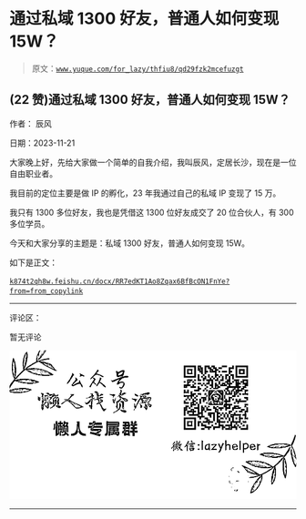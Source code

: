 # 通过私域 1300 好友，普通人如何变现 15W？

> 原文：[`www.yuque.com/for_lazy/thfiu8/qd29fzk2mcefuzgt`](https://www.yuque.com/for_lazy/thfiu8/qd29fzk2mcefuzgt)

## (22 赞)通过私域 1300 好友，普通人如何变现 15W？

作者： 辰风

日期：2023-11-21

大家晚上好，先给大家做一个简单的自我介绍，我叫辰风，定居长沙，现在是一位自由职业者。

我目前的定位主要是做 IP 的孵化，23 年我通过自己的私域 IP 变现了 15 万。

我只有 1300 多位好友，我也是凭借这 1300 位好友成交了 20 位合伙人，有 300 多位学员。

今天和大家分享的主题是：私域 1300 好友，普通人如何变现 15W。

如下是正文：

[`k874t2qh8w.feishu.cn/docx/RR7edKT1Ao8Zqax6BfBcON1FnYe?from=from_copylink`](https://k874t2qh8w.feishu.cn/docx/RR7edKT1Ao8Zqax6BfBcON1FnYe?from=from_copylink)

* * *

评论区：

暂无评论

![](img/1c37d505930596d12a88ab23e11aa07a.png)

* * *